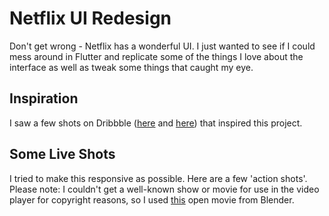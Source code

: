 # Netflix UI Redesign

Don't get wrong - Netflix has a wonderful UI. I just wanted to see if I could mess around in Flutter and replicate some of the things I love about the interface as well as tweak some things that caught my eye.

## Inspiration
I saw a few shots on Dribbble ([here](https://dribbble.com/shots/5026483-Netflix-Mobile-App-Redesign/attachments) and [here](https://dribbble.com/shots/4987245-Netflix-Redesign)) that inspired this project. 

## Some Live Shots

I tried to make this responsive as possible. Here are a few 'action shots'. 
Please note: I couldn't get a well-known show or movie for use in the video player for copyright reasons, so I used [this](http://publicdomainmovie.net/movie/sintel) open movie from Blender. 
